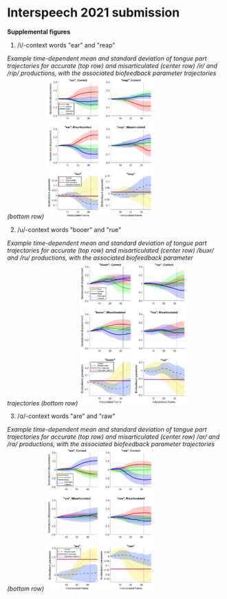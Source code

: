 # Interspeech 2021 submission
**Supplemental figures**

1. /i/-context words "ear" and "reap"

*Example time-dependent mean and standard deviation of tongue part trajectories for accurate (top row) and misarticulated (center row) /ir/ and /rip/ productions, with the associated biofeedback parameter trajectories (bottom row)*
<img src="https://github.com/SarahRLi/interspeech-2021-submission/blob/main/interspeech-2021-submission-i-context-trajectories.png" alt="i"
	title="/i/-context word trajectories" width="50%">

2. /u/-context words "booer" and "rue"

*Example time-dependent mean and standard deviation of tongue part trajectories for accurate (top row) and misarticulated (center row) /buər/ and /ru/ productions, with the associated biofeedback parameter trajectories (bottom row)*
<img src="https://github.com/SarahRLi/interspeech-2021-submission/blob/main/interspeech-2021-submission-u-context-trajectories.png" alt="u"
	title="/u/-context word trajectories" width="50%">

3. /ɑ/-context words "are" and "raw"

*Example time-dependent mean and standard deviation of tongue part trajectories for accurate (top row) and misarticulated (center row) /ɑr/ and /rɑ/ productions, with the associated biofeedback parameter trajectories (bottom row)*
<img src="https://github.com/SarahRLi/interspeech-2021-submission/blob/main/interspeech-2021-submission-a-context-trajectories.png" alt="a"
	title="/a/-context word trajectories" width="50%">
